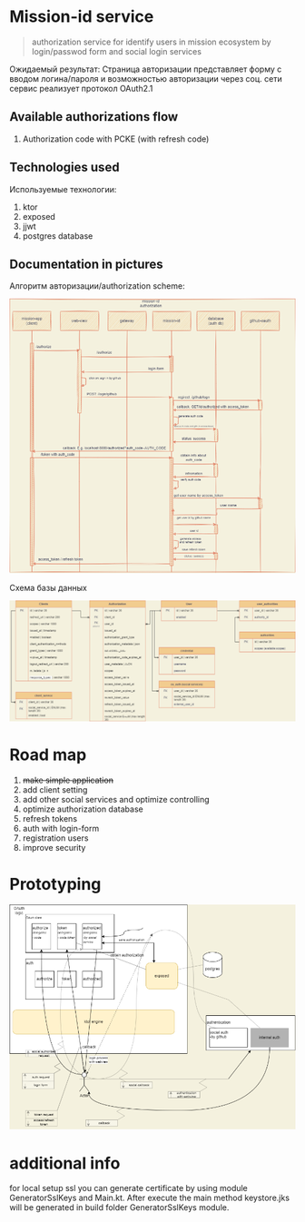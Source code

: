 # Mission-id service

> authorization service for identify users in mission ecosystem by login/passwod form and social login services

Ожидаемый результат:
Страница авторизации представляет форму с вводом логина/пароля и возможностью авторизации через соц. сети
сервис реализует протокол OAuth2.1

## Available authorizations flow
1) Authorization code with PCKE (with refresh code)

## Technologies used

Используемые технологии:
1) ktor
2) exposed
3) jjwt
4) postgres database

## Documentation in pictures

Алгоритм авторизации/authorization scheme:

![auth_scheme](./resources/id-scheme.png)

Схема базы данных

![table_client](./resources/db_scheme.png)

# Road map
1) ~~make simple application~~
2) add client setting
3) add other social services and optimize controlling
4) optimize authorization database
5) refresh tokens
6) auth with login-form
7) registration users
8) improve security

# Prototyping

![raw scheme](./resources/raw_scheme.png)

# additional info

for local setup ssl you can generate certificate by using module GeneratorSslKeys and Main.kt. 
After execute the main method keystore.jks will be generated in build folder GeneratorSslKeys module.

